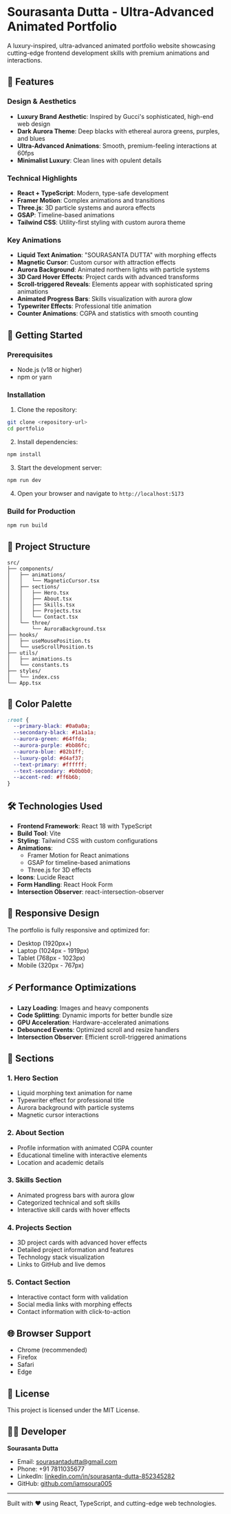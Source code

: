 # Sourasanta Dutta - Ultra-Advanced Animated Portfolio

A luxury-inspired, ultra-advanced animated portfolio website showcasing cutting-edge frontend development skills with premium animations and interactions.

## 🌟 Features

### Design & Aesthetics
- **Luxury Brand Aesthetic**: Inspired by Gucci's sophisticated, high-end web design
- **Dark Aurora Theme**: Deep blacks with ethereal aurora greens, purples, and blues
- **Ultra-Advanced Animations**: Smooth, premium-feeling interactions at 60fps
- **Minimalist Luxury**: Clean lines with opulent details

### Technical Highlights
- **React + TypeScript**: Modern, type-safe development
- **Framer Motion**: Complex animations and transitions
- **Three.js**: 3D particle systems and aurora effects
- **GSAP**: Timeline-based animations
- **Tailwind CSS**: Utility-first styling with custom aurora theme

### Key Animations
- **Liquid Text Animation**: "SOURASANTA DUTTA" with morphing effects
- **Magnetic Cursor**: Custom cursor with attraction effects
- **Aurora Background**: Animated northern lights with particle systems
- **3D Card Hover Effects**: Project cards with advanced transforms
- **Scroll-triggered Reveals**: Elements appear with sophisticated spring animations
- **Animated Progress Bars**: Skills visualization with aurora glow
- **Typewriter Effects**: Professional title animation
- **Counter Animations**: CGPA and statistics with smooth counting

## 🚀 Getting Started

### Prerequisites
- Node.js (v18 or higher)
- npm or yarn

### Installation

1. Clone the repository:
```bash
git clone <repository-url>
cd portfolio
```

2. Install dependencies:
```bash
npm install
```

3. Start the development server:
```bash
npm run dev
```

4. Open your browser and navigate to `http://localhost:5173`

### Build for Production

```bash
npm run build
```

## 📁 Project Structure

```
src/
├── components/
│   ├── animations/
│   │   └── MagneticCursor.tsx
│   ├── sections/
│   │   ├── Hero.tsx
│   │   ├── About.tsx
│   │   ├── Skills.tsx
│   │   ├── Projects.tsx
│   │   └── Contact.tsx
│   └── three/
│       └── AuroraBackground.tsx
├── hooks/
│   ├── useMousePosition.ts
│   └── useScrollPosition.ts
├── utils/
│   ├── animations.ts
│   └── constants.ts
├── styles/
│   └── index.css
└── App.tsx
```

## 🎨 Color Palette

```css
:root {
  --primary-black: #0a0a0a;
  --secondary-black: #1a1a1a;
  --aurora-green: #64ffda;
  --aurora-purple: #bb86fc;
  --aurora-blue: #82b1ff;
  --luxury-gold: #d4af37;
  --text-primary: #ffffff;
  --text-secondary: #b0b0b0;
  --accent-red: #ff6b6b;
}
```

## 🛠 Technologies Used

- **Frontend Framework**: React 18 with TypeScript
- **Build Tool**: Vite
- **Styling**: Tailwind CSS with custom configurations
- **Animations**: 
  - Framer Motion for React animations
  - GSAP for timeline-based animations
  - Three.js for 3D effects
- **Icons**: Lucide React
- **Form Handling**: React Hook Form
- **Intersection Observer**: react-intersection-observer

## 📱 Responsive Design

The portfolio is fully responsive and optimized for:
- Desktop (1920px+)
- Laptop (1024px - 1919px)
- Tablet (768px - 1023px)
- Mobile (320px - 767px)

## ⚡ Performance Optimizations

- **Lazy Loading**: Images and heavy components
- **Code Splitting**: Dynamic imports for better bundle size
- **GPU Acceleration**: Hardware-accelerated animations
- **Debounced Events**: Optimized scroll and resize handlers
- **Intersection Observer**: Efficient scroll-triggered animations

## 🎯 Sections

### 1. Hero Section
- Liquid morphing text animation for name
- Typewriter effect for professional title
- Aurora background with particle systems
- Magnetic cursor interactions

### 2. About Section
- Profile information with animated CGPA counter
- Educational timeline with interactive elements
- Location and academic details

### 3. Skills Section
- Animated progress bars with aurora glow
- Categorized technical and soft skills
- Interactive skill cards with hover effects

### 4. Projects Section
- 3D project cards with advanced hover effects
- Detailed project information and features
- Technology stack visualization
- Links to GitHub and live demos

### 5. Contact Section
- Interactive contact form with validation
- Social media links with morphing effects
- Contact information with click-to-action

## 🌐 Browser Support

- Chrome (recommended)
- Firefox
- Safari
- Edge

## 📄 License

This project is licensed under the MIT License.

## 👨‍💻 Developer

**Sourasanta Dutta**
- Email: sourasantadutta@gmail.com
- Phone: +91 7811035677
- LinkedIn: [linkedin.com/in/sourasanta-dutta-852345282](https://linkedin.com/in/sourasanta-dutta-852345282)
- GitHub: [github.com/iamsoura005](https://github.com/iamsoura005)

---

Built with ❤️ using React, TypeScript, and cutting-edge web technologies.
